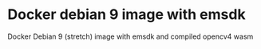 # Docker debian 9 image with emsdk

Docker Debian 9 (stretch) image with emsdk and compiled opencv4 wasm
